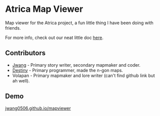 
# Atrica Map Viewer

Map viewer for the Atrica project, a fun little thing I have been doing with friends. 

For more info, check out our neat little doc [here](https://docs.google.com/document/d/14Xr-qE-61vpK79d5bBJn08ti3O662J9JgdbKwzEActY/edit?usp=sharing).



## Contributors

- [Jwang](https://github.com/Jwang0506) - Primary story writer, secondary mapmaker and coder. 
- [Destiny](https://github.com/Whyisthisnotavalable) - Primary programmer, made the n-gon maps.
- Volapan - Primary mapmaker and lore writer (can't find github link but ah well).



## Demo

[jwang0506.github.io/mapviewer](https://www.jwang0506.github.io/mapviewer)

